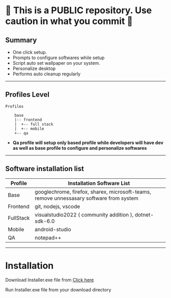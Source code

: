 # 🚨 This is a PUBLIC repository. Use caution in what you commit 🚨 


## Summary

- One click setup.
- Prompts to configure softwares while setup
- Script auto set wallpaper on your system.
- Personalize desktop
- Performs auto cleanup regularly

---

## Profiles Level

```
Profiles

    base
    |-- frontend
    |  +-- full stack
    |  +-- mobile
    +-- qa
```

- **Qa profile will setup only based profile while developers will have dev as well as base profile to configure and personalize softwares**

---

## Software installation list
| Profile  | Installation Software List |
| ------------- | ------------- |
| Base  | googlechrome, firefox, sharex, microsoft-teams, remove unnessasary software from system |
| Frontend  | git, nodejs, vscode  |
| FullStack  |  visualstudio2022 ( community addition ), dotnet-sdk-6.0 |
| Mobile  |  android-studio |
| QA  |  notepad++ |

---

# Installation

Download Installer.exe file from <a href="https://raw.githubusercontent.com/TarkTech/boxstarter/main/Installer.exe" target="_blank">Click here</a>

Run Installer.exe file from your download directory
